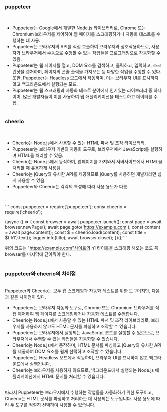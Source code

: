<h3> puppeteer </h3>

<br>

- Puppeteer는 Google에서 개발한 Node.js 라이브러리로, Chrome 또는 Chromium 브라우저를 제어하여 웹 페이지를 스크래핑하거나 자동화 테스트를 수행하는 데 사용.
- Puppeteer는 브라우저의 API를 직접 호출하여 브라우저와 상호작용하므로, 사용자가 브라우저에서 수동으로 수행할 수 있는 작업들을 프로그래밍으로 자동화할 수 있음.
- Puppeteer는 웹 페이지를 열고, DOM 요소를 검색하고, 클릭하고, 입력하고, 스크린샷을 캡처하며, 페이지의 콘솔 출력을 가져오는 등 다양한 작업을 수행할 수 있다. 또한, Puppeteer는 Headless 모드에서 작동하며, 이는 브라우저 UI를 표시하지 않고 백그라운드에서 실행되는 모드.
- Puppeteer는 웹 스크래핑과 자동화 테스트 분야에서 인기있는 라이브러리 중 하나이며, 많은 개발자들이 이를 사용하여 웹 애플리케이션을 테스트하고 데이터를 수집.<br><br>

<h3> cheerio </h3>
<br>

- Cheerio는 Node.js에서 사용할 수 있는 HTML 파서 및 조작 라이브러리.
- Puppeteer는 브라우저 기반의 자동화 도구로, 브라우저에서 JavaScript를 실행하며 HTML을 처리할 수 있음.
- Cheerio는 Node.js에서 동작하며, 웹페이지를 가져와서 서버사이드에서 HTML을 처리할 때 유용하게 사용됨.
- Cheerio는 jQuery와 유사한 API를 제공하므로 jQuery를 사용하던 개발자라면 쉽게 사용할 수 있음.
- Puppeteer와 Cheerio는 각각의 특성에 따라 사용 용도가 다름.
<br>
<br>
```
const puppeteer = require('puppeteer');
const cheerio = require('cheerio');

(async () => {
  const browser = await puppeteer.launch();
  const page = await browser.newPage();
  await page.goto('https://example.com');
  const content = await page.content();
  const $ = cheerio.load(content);
  const title = $('h1').text();
  logger.info(title);
  await browser.close();
})();```

위의 코드는 "https://example.com"사이트의 h1 타이틀을 스크래핑 해오는 코드 
꼭 browser를 마지막에 닫아줘야 한다.
<br>
<br>
<h3>puppeteer와 cheerio의 차이점</h3>
<br>
Puppeteer와 Cheerio는 모두 웹 스크래핑과 자동화 테스트를 위한 도구이지만, 다음과 같은 차이점이 있다.
<br>

- Puppeteer는 브라우저 자동화 도구로, Chrome 또는 Chromium 브라우저를 직접 제어하여 웹 페이지를 스크래핑하거나 자동화 테스트를 수행합니다.
- Cheerio는 Node.js에서 사용할 수 있는 HTML 파서 및 조작 라이브러리로, 브라우저를 사용하지 않고도 HTML 문서를 파싱하고 조작할 수 있습니다.
- Puppeteer는 브라우저에서 실행되는 JavaScript 코드를 실행할 수 있으므로, 브라우저에서 수행할 수 있는 작업들을 자동화할 수 있습니다.
- Cheerio는 Node.js에서 동작하며, HTML 문서를 파싱하고 jQuery와 유사한 API를 제공하여 DOM 요소를 쉽게 선택하고 조작할 수 있습니다.
- Puppeteer는 Headless 모드에서 작동하며, 브라우저 UI를 표시하지 않고 백그라운드에서 실행됩니다.
- Cheerio는 브라우저를 사용하지 않으므로, 백그라운드에서 실행되는 Node.js 애플리케이션에서 HTML 문서를 처리할 수 있습니다.

<br>
따라서 Puppeteer는 브라우저에서 수행하는 작업들을 자동화하기 위한 도구이고, Cheerio는 HTML 문서를 파싱하고 처리하는 데 사용되는 도구입니다. 사용 용도에 따라 두 도구를 적절히 선택하여 사용할 수 있습니다.
